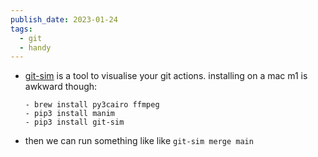 ```yaml
---
publish_date: 2023-01-24
tags:
  - git
  - handy
---
```

- [git-sim](https://github.com/initialcommit-com/git-sim) is a tool to visualise your git actions. installing on a mac m1 is awkward though:
  
	  - brew install py3cairo ffmpeg
	  - pip3 install manim
	  - pip3 install git-sim

- then we can run  something like like `git-sim merge main`
